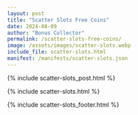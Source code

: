 ```yaml
---
layout: post
title: "Scatter Slots Free Coins"
date: 2024-08-09
author: "Bonus Collector"
permalink: /scatter-slots-free-coins/
image: /assets/images/scatter-slots.webp
include_file: scatter-slots.html
manifest: /manifests/scatter-slots.json
---
```


{% include scatter-slots_post.html %}

{% include scatter-slots.html %}

{% include scatter-slots_footer.html %}